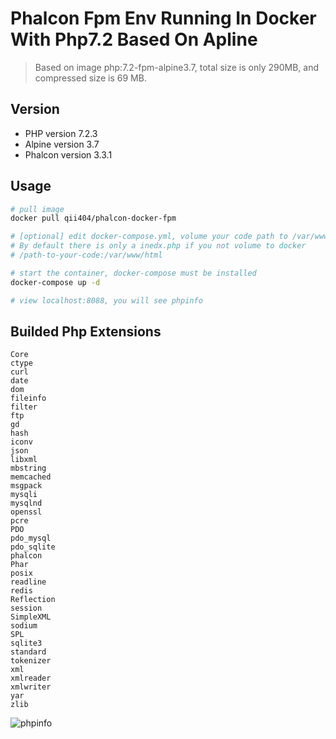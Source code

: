 # Phalcon Fpm Env Running In Docker With Php7.2 Based On Apline

> Based on image php:7.2-fpm-alpine3.7, total size is only 290MB, and compressed size is 69 MB.


## Version

- PHP version 7.2.3
- Alpine version 3.7
- Phalcon version 3.3.1


## Usage

```bash
# pull image
docker pull qii404/phalcon-docker-fpm

# [optional] edit docker-compose.yml, volume your code path to /var/www/html
# By default there is only a inedx.php if you not volume to docker
# /path-to-your-code:/var/www/html

# start the container, docker-compose must be installed
docker-compose up -d

# view localhost:8088, you will see phpinfo
```


## Builded Php Extensions

```
Core
ctype
curl
date
dom
fileinfo
filter
ftp
gd
hash
iconv
json
libxml
mbstring
memcached
msgpack
mysqli
mysqlnd
openssl
pcre
PDO
pdo_mysql
pdo_sqlite
phalcon
Phar
posix
readline
redis
Reflection
session
SimpleXML
sodium
SPL
sqlite3
standard
tokenizer
xml
xmlreader
xmlwriter
yar
zlib
```

![phpinfo](http://7xsudm.com1.z0.glb.clouddn.com/%E6%B7%B1%E5%BA%A6%E6%88%AA%E5%9B%BE_%E9%80%89%E6%8B%A9%E5%8C%BA%E5%9F%9F_20180309174642.png)
